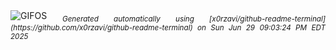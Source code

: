 <div align="justify">
<picture>
    <source media="(prefers-color-scheme: dark)" srcset="https://i.ibb.co/5hhrGhGD/output-gif.gif">
    <source media="(prefers-color-scheme: light)" srcset="https://i.ibb.co/5hhrGhGD/output-gif.gif">
    <img alt="GIFOS" src="https://i.ibb.co/5hhrGhGD/output-gif.gif">
</picture>
<sub><i>Generated automatically using [x0rzavi/github-readme-terminal](https://github.com/x0rzavi/github-readme-terminal) on Sun Jun 29 09:03:24 PM EDT 2025</i></sub>
</div>

<!--  -->